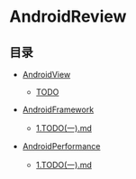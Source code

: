 # AndroidReview


## 目录
 

- [AndroidView][1] 
    - [TODO][100]

- [AndroidFramework][2]        
    - [1.TODO(一).md][200]
   
- [AndroidPerformance][3]        
    - [1.TODO(一).md][300]
    

[1]: https://github.com/androidtodolist/AndroidReview/blob/master/view/README.md     "AndroidView" 
[100]: xxxx.md  "xxx" 
[2]: https://github.com/androidtodolist/AndroidReview/blob/master/framework/README.md "AndroidFramework" 
[200]: xxxx.md  "xxx" 
[3]: https://github.com/androidtodolist/AndroidReview/blob/master/performance/README.md     "AndroidPerformance" 
[300]: xxxx.md  "xxx" 
